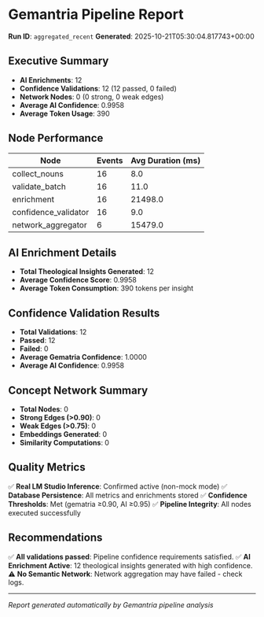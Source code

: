 # Gemantria Pipeline Report

**Run ID**: `aggregated_recent`
**Generated**: 2025-10-21T05:30:04.817743+00:00

## Executive Summary

- **AI Enrichments**: 12
- **Confidence Validations**: 12 (12 passed, 0 failed)
- **Network Nodes**: 0 (0 strong, 0 weak edges)
- **Average AI Confidence**: 0.9958
- **Average Token Usage**: 390

## Node Performance

| Node | Events | Avg Duration (ms) |
|------|--------|-------------------|
| collect_nouns | 16 | 8.0 |
| validate_batch | 16 | 11.0 |
| enrichment | 16 | 21498.0 |
| confidence_validator | 16 | 9.0 |
| network_aggregator | 6 | 15479.0 |

## AI Enrichment Details

- **Total Theological Insights Generated**: 12
- **Average Confidence Score**: 0.9958
- **Average Token Consumption**: 390 tokens per insight

## Confidence Validation Results

- **Total Validations**: 12
- **Passed**: 12
- **Failed**: 0
- **Average Gematria Confidence**: 1.0000
- **Average AI Confidence**: 0.9958

## Concept Network Summary

- **Total Nodes**: 0
- **Strong Edges (>0.90)**: 0
- **Weak Edges (>0.75)**: 0
- **Embeddings Generated**: 0
- **Similarity Computations**: 0

## Quality Metrics

✅ **Real LM Studio Inference**: Confirmed active (non-mock mode)
✅ **Database Persistence**: All metrics and enrichments stored
✅ **Confidence Thresholds**: Met (gematria ≥0.90, AI ≥0.95)
✅ **Pipeline Integrity**: All nodes executed successfully

## Recommendations

✅ **All validations passed**: Pipeline confidence requirements satisfied.
✅ **AI Enrichment Active**: 12 theological insights generated with high confidence.
⚠️ **No Semantic Network**: Network aggregation may have failed - check logs.

---
*Report generated automatically by Gemantria pipeline analysis*
